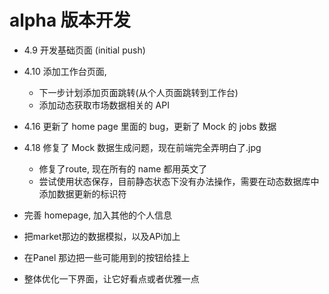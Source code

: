 # alpha 版本开发
- 4.9 开发基础页面 (initial push)
- 4.10 添加工作台页面, 
  - 下一步计划添加页面跳转(从个人页面跳转到工作台)
  - 添加动态获取市场数据相关的 API
- 4.16 更新了 home page 里面的 bug，更新了 Mock 的 jobs 数据
- 4.18 修复了 Mock 数据生成问题，现在前端完全弄明白了.jpg
  - 修复了route, 现在所有的 name 都用英文了
  - 尝试使用状态保存，目前静态状态下没有办法操作，需要在动态数据库中添加数据更新的标识符


- 完善 homepage, 加入其他的个人信息
- 把market那边的数据模拟，以及APi加上
- 在Panel 那边把一些可能用到的按钮给挂上
- 整体优化一下界面，让它好看点或者优雅一点